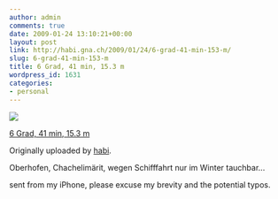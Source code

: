 ```yaml
---
author: admin
comments: true
date: 2009-01-24 13:10:21+00:00
layout: post
link: http://habi.gna.ch/2009/01/24/6-grad-41-min-153-m/
slug: 6-grad-41-min-153-m
title: 6 Grad, 41 min, 15.3 m
wordpress_id: 1631
categories:
- personal
---
```



 [![](http://farm4.static.flickr.com/3087/3222633040_dd0aafd382_m.jpg)](http://www.flickr.com/photos/habi/3222633040/)
   

 
  [6 Grad, 41 min, 15.3 m](http://www.flickr.com/photos/habi/3222633040/)
    

  Originally uploaded by [habi](http://www.flickr.com/people/habi/).
 



Oberhofen, Chachelimärit, wegen Schifffahrt nur im Winter tauchbar...  

  

sent from my iPhone, please excuse my brevity and the potential typos.
  

